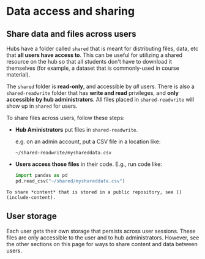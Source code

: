 # Data access and sharing

## Share data and files across users

Hubs have a folder called `shared` that is meant for distributing files, data, etc that **all users have access to**. This can be useful for utilizing a shared resource on the hub so that all students don't have to download it themselves (for example, a dataset that is commonly-used in course material).

The `shared` folder is **read-only**, and accessible by *all* users. There is also a `shared-readwrite` folder that has **write and read** privileges, and **only accessible by hub administrators**. All files placed in `shared-readwrite` will show up in `shared` for users.

To share files across users, follow these steps:

- **Hub Aministrators** put files in `shared-readwrite`.

  e.g. on an admin account, put a CSV file in a location like:

  ```
  ~/shared-readwrite/myshareddata.csv
  ```
- **Users access those files** in their code. E.g., run code like:

  ```python
  import pandas as pd
  pd.read_csv("~/shared/myshareddata.csv")
  ```

```{seealso}
To share *content* that is stored in a public repository, see [](include-content).
```

## User storage

Each user gets their own storage that persists across user sessions.
These files are only accessible to the user and to hub administrators.
However, see the other sections on this page for ways to share content and data between users.
